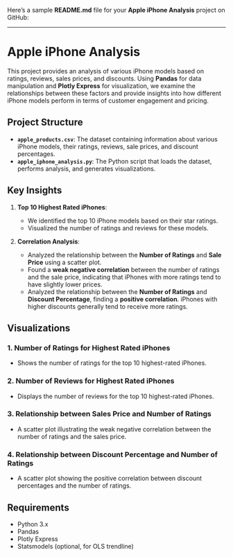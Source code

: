 Here’s a sample **README.md** file for your **Apple iPhone Analysis** project on GitHub:

---

# Apple iPhone Analysis

This project provides an analysis of various iPhone models based on ratings, reviews, sales prices, and discounts. Using **Pandas** for data manipulation and **Plotly Express** for visualization, we examine the relationships between these factors and provide insights into how different iPhone models perform in terms of customer engagement and pricing.

## Project Structure

- **`apple_products.csv`**: The dataset containing information about various iPhone models, their ratings, reviews, sale prices, and discount percentages.
- **`apple_iphone_analysis.py`**: The Python script that loads the dataset, performs analysis, and generates visualizations.

## Key Insights

1. **Top 10 Highest Rated iPhones**: 
    - We identified the top 10 iPhone models based on their star ratings.
    - Visualized the number of ratings and reviews for these models.

2. **Correlation Analysis**:
    - Analyzed the relationship between the **Number of Ratings** and **Sale Price** using a scatter plot.
    - Found a **weak negative correlation** between the number of ratings and the sale price, indicating that iPhones with more ratings tend to have slightly lower prices.
    - Analyzed the relationship between the **Number of Ratings** and **Discount Percentage**, finding a **positive correlation**. iPhones with higher discounts generally tend to receive more ratings.

## Visualizations

### 1. Number of Ratings for Highest Rated iPhones

- Shows the number of ratings for the top 10 highest-rated iPhones.

### 2. Number of Reviews for Highest Rated iPhones

- Displays the number of reviews for the top 10 highest-rated iPhones.

### 3. Relationship between Sales Price and Number of Ratings

- A scatter plot illustrating the weak negative correlation between the number of ratings and the sales price.

### 4. Relationship between Discount Percentage and Number of Ratings

- A scatter plot showing the positive correlation between discount percentages and the number of ratings.

## Requirements

- Python 3.x
- Pandas
- Plotly Express
- Statsmodels (optional, for OLS trendline)
